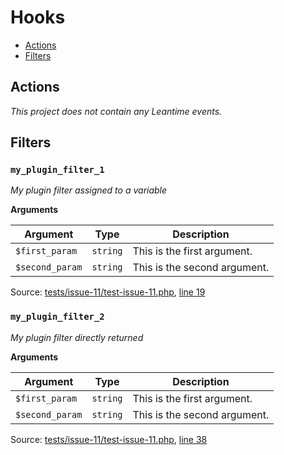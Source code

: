 # Hooks

- [Actions](#actions)
- [Filters](#filters)

## Actions

*This project does not contain any Leantime events.*

## Filters

### `my_plugin_filter_1`

*My plugin filter assigned to a variable*

**Arguments**

Argument | Type | Description
-------- | ---- | -----------
`$first_param` | `string` | This is the first argument.
`$second_param` | `string` | This is the second argument.

Source: [tests/issue-11/test-issue-11.php](test-issue-11.php), [line 19](test-issue-11.php#L19-L25)

### `my_plugin_filter_2`

*My plugin filter directly returned*

**Arguments**

Argument | Type | Description
-------- | ---- | -----------
`$first_param` | `string` | This is the first argument.
`$second_param` | `string` | This is the second argument.

Source: [tests/issue-11/test-issue-11.php](test-issue-11.php), [line 38](test-issue-11.php#L38-L44)
